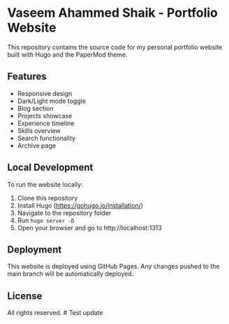 # Vaseem Ahammed Shaik - Portfolio Website

This repository contains the source code for my personal portfolio website built with Hugo and the PaperMod theme.

## Features

- Responsive design
- Dark/Light mode toggle
- Blog section
- Projects showcase
- Experience timeline
- Skills overview
- Search functionality
- Archive page

## Local Development

To run the website locally:

1. Clone this repository
2. Install Hugo (https://gohugo.io/installation/)
3. Navigate to the repository folder
4. Run `hugo server -D`
5. Open your browser and go to http://localhost:1313

## Deployment

This website is deployed using GitHub Pages. Any changes pushed to the main branch will be automatically deployed.

## License

All rights reserved. # Test update
